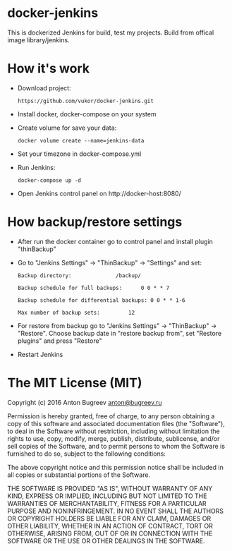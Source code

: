docker-jenkins
===========

This is dockerized Jenkins for build, test my projects. Build from offical image library/jenkins.


How it's work
===========

* Download project:

    `` https://github.com/vukor/docker-jenkins.git ``

* Install docker, docker-compose on your system

* Create volume for save your data:

  `` docker volume create --name=jenkins-data  ``

* Set your timezone in docker-compose.yml

* Run Jenkins:

    `` docker-compose up -d ``

* Open Jenkins control panel on http://docker-host:8080/


How backup/restore settings
===========

* After run the docker container go to control panel and install plugin "thinBackup"

* Go to "Jenkins Settings" -> "ThinBackup" -> "Settings" and set:

    `` Backup directory:			  /backup/ ``

    `` Backup schedule for full backups:	  0 0 * * 7 ``

    `` Backup schedule for differential backups: 0 0 * * 1-6 ``

    `` Max number of backup sets:		  12 ``

* For restore from backup go to "Jenkins Settings" -> "ThinBackup" -> "Restore". Choose backup date in "restore backup from", set "Restore plugins" and press "Restore"

* Restart Jenkins


The MIT License (MIT)
===========
Copyright (c) 2016 Anton Bugreev <anton@bugreev.ru>

Permission is hereby granted, free of charge, to any person obtaining a copy of this software and associated documentation files (the "Software"), to deal in the Software without restriction, including without limitation the rights to use, copy, modify, merge, publish, distribute, sublicense, and/or sell copies of the Software, and to permit persons to whom the Software is furnished to do so, subject to the following conditions:

The above copyright notice and this permission notice shall be included in all copies or substantial portions of the Software.

THE SOFTWARE IS PROVIDED "AS IS", WITHOUT WARRANTY OF ANY KIND, EXPRESS OR IMPLIED, INCLUDING BUT NOT LIMITED TO THE WARRANTIES OF MERCHANTABILITY, FITNESS FOR A PARTICULAR PURPOSE AND NONINFRINGEMENT. IN NO EVENT SHALL THE AUTHORS OR COPYRIGHT HOLDERS BE LIABLE FOR ANY CLAIM, DAMAGES OR OTHER LIABILITY, WHETHER IN AN ACTION OF CONTRACT, TORT OR OTHERWISE, ARISING FROM, OUT OF OR IN CONNECTION WITH THE SOFTWARE OR THE USE OR OTHER DEALINGS IN THE SOFTWARE.
